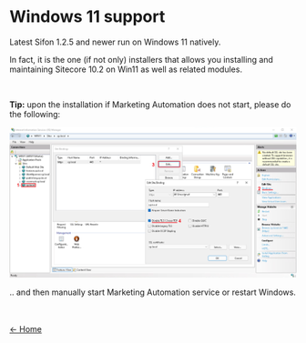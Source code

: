 # Windows 11 support


Latest Sifon 1.2.5 and newer run on Windows 11 natively.

In fact, it is the one (if not only) installers that allows you installing and maintaining Sitecore 10.2 on Win11 as well as related modules.

<br/>

**Tip:** upon the installation if Marketing Automation does not start, please do the following:

![Backup dialog](../img/Win11.png "Windows 11 postinstall")

.. and then manually start Marketing Automation service or restart Windows.

<br/><br/>
[<- Home](/ "Home")	
